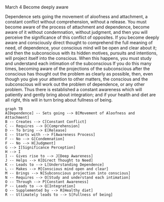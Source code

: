 March 4
Become deeply aware

Dependence sets going the movement of aloofness and attachment, a constant conflict without comprehension, without a release. You must become aware of the process of attachment and dependence, become aware of it without condemnation, without judgment, and then you will perceive the significance of this conflict of opposites. If you become deeply aware and consciously direct thought to comprehend the full meaning of need, of dependence, your conscious mind will be open and clear about it; and then the subconscious with its hidden motives, pursuits and intentions, will project itself into the conscious. When this happens, you must study and understand each intimation of the subconscious If you do this many times, becoming aware of the projections of the subconscious after the conscious has thought out the problem as clearly as possible, then, even though you give your attention to other matters, the conscious and the subconscious will work out the problem of dependence, or any other problem. Thus there is established a constant awareness which will patiently and gently bring about integration; and if your health and diet are all right, this will in turn bring about fullness of being.

```mermaid
graph TB
A[Dependence] -- Sets going --> B[Movement of Aloofness and Attachment]
B -- Creates --> C[Constant Conflict]
C -- Requires --> D[Comprehension]
D -- To bring --> E[Release]
E -- Starts with --> F[Awareness Process]
F -- No --> G[Condemnation]
F -- No --> H[Judgment]
G --> I[Significance Perception]
H --> I
I -- Gives rise to --> J[Deep Awareness]
J -- Helps --> K[Direct Thought to Need]
K -- Leads to --> L[Understanding Dependence]
L -- Makes --> M[Conscious mind open and clear]
M -- Brings --> N[Subconscious projection into conscious]
N -- Requires --> O[Study and understand each intimation]
O -- Through --> P[Constant Awareness]
P -- Leads to --> Q[Integration]
Q -- Supplemented by --> R[Healthy diet]
R -- Ultimately leads to --> S[Fullness of being]
```